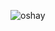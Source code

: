 ![oshay](https://github.com/oshayjackson/oshayjackson/assets/137127572/d1d0fc52-eb88-450c-8f66-04b0528a88e4)

